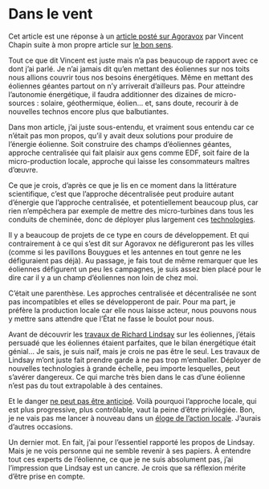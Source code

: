 # Dans le vent

Cet article est une réponse à un [article posté sur Agoravox](http://www.agoravox.fr/article.php3?id_article=12289) par Vincent Chapin suite à mon propre article sur [le bon sens](/2006/08/07/bon-sens-ecologiquement-dangereux/).

Tout ce que dit Vincent est juste mais n’a pas beaucoup de rapport avec ce dont j’ai parlé. Je n’ai jamais dit qu’en mettant des éoliennes sur nos toits nous allions couvrir tous nos besoins énergétiques. Même en mettant des éoliennes géantes partout on n’y arriverait d’ailleurs pas. Pour atteindre l’autonomie énergétique, il faudra additionner des dizaines de micro-sources : solaire, géothermique, éolien… et, sans doute, recourir à de nouvelles technos encore plus que balbutiantes.

Dans mon article, j’ai juste sous-entendu, et vraiment sous entendu car ce n’était pas mon propos, qu’il y avait deux solutions pour produire de l’énergie éolienne. Soit construire des champs d’éoliennes géantes, approche centralisée qui fait plaisir aux gens comme EDF, soit faire de la micro-production locale, approche qui laisse les consommateurs maîtres d’œuvre.

Ce que je crois, d’après ce que je lis en ce moment dans la littérature scientifique, c’est que l’approche décentralisée peut produire autant d’énergie que l’approche centralisée, et potentiellement beaucoup plus, car rien n’empêchera par exemple de mettre des micro-turbines dans tous les conduits de cheminée, donc de déployer plus largement ces [technologies](https://tcrouzet.com/images_tc/roof_ns.pdf).

Il y a beaucoup de projets de ce type en cours de développement. Et qui contrairement à ce qui s’est dit sur Agoravox ne défigureront pas les villes (comme si les pavillons Bouygues et les antennes en tout genre ne les défiguraient pas déjà). Au passage, je fais tout de même remarquer que les éoliennes défigurent un peu les campagnes, je suis assez bien placé pour le dire car il y a un champ d’éoliennes non loin de chez moi.

C’était une parenthèse. Les approches centralisée et décentralisée ne sont pas incompatibles et elles se développeront de pair. Pour ma part, je préfère la production locale car elle nous laisse acteur, nous pouvons nous y mettre sans attendre que l’État ne fasse le boulot pour nous.

Avant de découvrir les [travaux de Richard Lindsay](https://tcrouzet.com/images_tc/wind_ns.pdf) sur les éoliennes, j’étais persuadé que les éoliennes étaient parfaites, que le bilan énergétique était génial… Je sais, je suis naïf, mais je crois ne pas être le seul. Les travaux de Lindsay m’ont juste fait prendre garde à ne pas trop m’emballer. Déployer de nouvelles technologies à grande échelle, peu importe lesquelles, peut s’avérer dangereux. Ce qui marche très bien dans le cas d’une éolienne n’est pas du tout extrapolable à des centaines.

Et le danger [ne peut pas être anticipé](/2006/07/17/l%e2%80%99irresponsabilite-des-politiques/). Voilà pourquoi l’approche locale, qui est plus progressive, plus contrôlable, vaut la peine d’être privilégiée. Bon, je ne vais pas me lancer à nouveau dans un [éloge de l’action locale](/2006/07/14/global-vs-local/). J’aurais d’autres occasions.

Un dernier mot. En fait, j’ai pour l’essentiel rapporté les propos de Lindsay. Mais je ne vois personne qui ne semble revenir à ses papiers. À entendre tout ces experts de l’éolienne, ce que je ne suis absolument pas, j’ai l’impression que Lindsay est un cancre. Je crois que sa réflexion mérite d’être prise en compte.